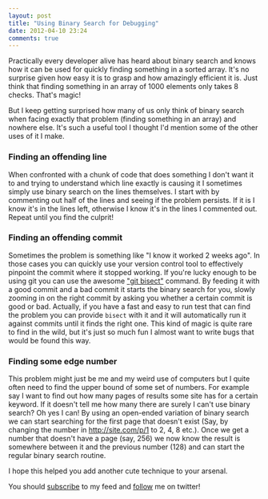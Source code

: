 ```yaml
---
layout: post
title: "Using Binary Search for Debugging"
date: 2012-04-10 23:24
comments: true
---
```


Practically every developer alive has heard about binary search and knows how it can be used for quickly finding something in a sorted array. It's no surprise given how easy it is to grasp and how amazingly efficient it is. Just think that finding something in an array of 1000 elements only takes 8 checks. That's magic!

But I keep getting surprised how many of us only think of binary search when facing exactly that problem (finding something in an array) and nowhere else. It's such a useful tool I thought I'd mention some of the other uses of it I make.

### Finding an offending line

When confronted with a chunk of code that does something I don't want it to and trying to understand which line exactly is causing it I sometimes simply use binary search on the lines themselves. I start with by commenting out half of the lines and seeing if the problem persists. If it is I know it's in the lines left, otherwise I know it's in the lines I commented out. Repeat until you find the culprit!

### Finding an offending commit

Sometimes the problem is something like "I know it worked 2 weeks ago". In those cases you can quickly use your version control tool to effectively pinpoint the commit where it stopped working. If you're lucky enough to be using git you can use the awesome ["git bisect"](http://linux.die.net/man/1/git-bisect) command. By feeding it with a good commit and a bad commit it starts the binary search for you, slowly zooming in on the right commit by asking you whether a certain commit is good or bad. Actually, if you have a fast and easy to run test that can find the problem you can provide `bisect` with it and it will automatically run it against commits until it finds the right one. This kind of magic is quite rare to find in the wild, but it's just so much fun I almost want to write bugs that would be found this way.

### Finding some edge number

This problem might just be me and my weird use of computers but I quite often need to find the upper bound of some set of numbers. For example say I want to find out how many pages of results some site has for a certain keyword. If it doesn't tell me how many there are surely I can't use binary search? Oh yes I can! By using an open-ended variation of binary search we can start searching for the first page that doesn't exist (Say, by changing the number in http://site.com/p/1 to 2, 4, 8 etc.). Once we get a number that doesn't have a page (say, 256) we now know the result is somewhere between it and the previous number (128) and can start the regular binary search routine.

I hope this helped you add another cute technique to your arsenal.

You should [subscribe](http://feeds.feedburner.com/TheCodeDump) to my feed and [follow](http://twitter.com/avivby) me on twitter!

